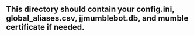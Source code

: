 ## This directory should contain your config.ini, global_aliases.csv, jjmumblebot.db, and mumble certificate if needed.